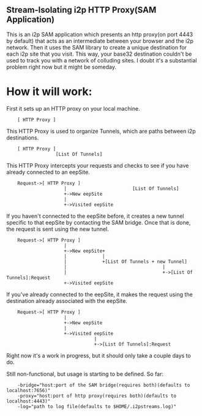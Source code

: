 Stream-Isolating i2p HTTP Proxy(SAM Application)
------------------------------------------------

This is an i2p SAM application which presents an http proxy(on port 4443 by
default) that acts as an intermediate between your browser and the i2p network.
Then it uses the SAM library to create a unique destination for each i2p site
that you visit. This way, your base32 destination couldn't be used to track you
with a network of colluding sites. I doubt it's a substantial problem right now
but it might be someday.

How it will work:
=================

First it sets up an HTTP proxy on your local machine.

        [ HTTP Proxy ]

This HTTP Proxy is used to organize Tunnels, which are paths between i2p
destinations.

        [ HTTP Proxy ]
                      [List Of Tunnels]

This HTTP Proxy intercepts your requests and checks to see if you have already
connected to an eepSite.

        Request->[ HTTP Proxy ]
                         |                        [List Of Tunnels]
                         +->New eepSite
                         |
                         +->Visited eepSite

If you haven't connected to the eepSite before, it creates a new tunnel specific
to that eepSite by contacting the SAM bridge. Once that is done, the request is
sent using the new tunnel.

        Request->[ HTTP Proxy ]
                         |
                         +->New eepSite+
                         |             |
                         |             +[List Of Tunnels + new Tunnel]
                         |                                   |
                         |                                   +->[List Of Tunnels]:Request
                         +->Visited eepSite

If you've already connected to the eepSite, it makes the request using the
destination already associated with the eepSite.

        Request->[ HTTP Proxy ]
                         |
                         +->New eepSite
                         |
                         +->Visited eepSite
                                    |
                                    +->[List Of Tunnels]:Request

Right now it's a work in progress, but it should only take a couple days to do.

Still non-functional, but usage is starting to be defined. So far:

        -bridge="host:port of the SAM bridge(requires both)(defaults to localhost:7656)"
        -proxy="host:port of http proxy(requires both)(defaults to localhost:4443)"
        -log="path to log file(defaults to $HOME/.i2pstreams.log)"

